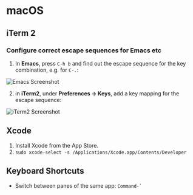 # macOS

## iTerm 2

### Configure correct escape sequences for Emacs etc

1. In **Emacs**, press `C-h b` and find out the escape sequence for the key combination, e.g. for `C-.`:

![Emacs Screenshot](https://s27.postimg.org/3yujg189f/Screen_Shot_2016_12_26_at_2_56_32_PM.png)

2. in **iTerm2**, under **Preferences -> Keys**, add a key mapping for the escape sequence:

![iTerm2 Screenshot](https://s27.postimg.org/lderob5eb/Screen_Shot_2016_12_26_at_3_02_04_PM.png)

## Xcode

1. Install Xcode from the App Store.
2. `sudo xcode-select -s /Applications/Xcode.app/Contents/Developer`

## Keyboard Shortcuts

* Switch between panes of the same app: `` Command-` ``
